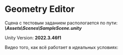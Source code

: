# Geometry Editor
 
Сцена с тестовым заданием распологается по пути: **_\Assets\Scenes\SampleScene.unity_**

Unity Version: **2022.3.46f1**


Видео того, как всё работает в идеальных условиях: 
